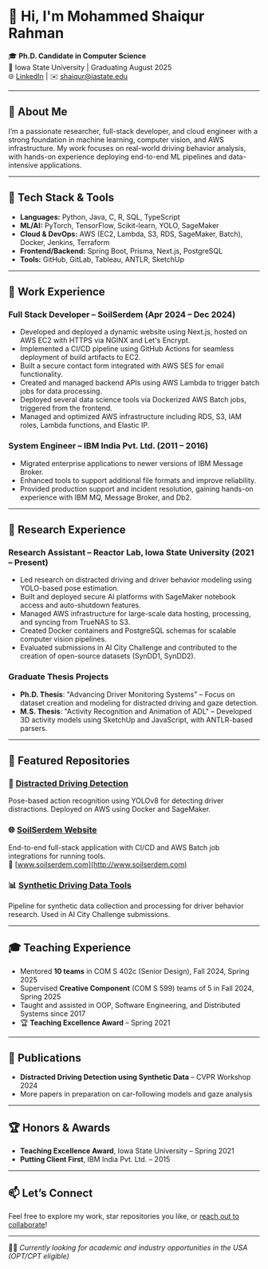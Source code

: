 # 👋 Hi, I'm Mohammed Shaiqur Rahman

🎓 **Ph.D. Candidate in Computer Science**  
📍 Iowa State University | Graduating August 2025  
🌐 [LinkedIn](https://www.linkedin.com/in/shaiqur) | ✉️ shaiqur@iastate.edu  

---

## 🚀 About Me

I’m a passionate researcher, full-stack developer, and cloud engineer with a strong foundation in machine learning, computer vision, and AWS infrastructure. My work focuses on real-world driving behavior analysis, with hands-on experience deploying end-to-end ML pipelines and data-intensive applications.

---

## 🔧 Tech Stack & Tools

- **Languages:** Python, Java, C, R, SQL, TypeScript  
- **ML/AI:** PyTorch, TensorFlow, Scikit-learn, YOLO, SageMaker  
- **Cloud & DevOps:** AWS (EC2, Lambda, S3, RDS, SageMaker, Batch), Docker, Jenkins, Terraform  
- **Frontend/Backend:** Spring Boot, Prisma, Next.js, PostgreSQL  
- **Tools:** GitHub, GitLab, Tableau, ANTLR, SketchUp

---

## 💼 Work Experience

### Full Stack Developer – SoilSerdem (Apr 2024 – Dec 2024)
- Developed and deployed a dynamic website using Next.js, hosted on AWS EC2 with HTTPS via NGINX and Let's Encrypt.
- Implemented a CI/CD pipeline using GitHub Actions for seamless deployment of build artifacts to EC2.
- Built a secure contact form integrated with AWS SES for email functionality.
- Created and managed backend APIs using AWS Lambda to trigger batch jobs for data processing.
- Deployed several data science tools via Dockerized AWS Batch jobs, triggered from the frontend.
- Managed and optimized AWS infrastructure including RDS, S3, IAM roles, Lambda functions, and Elastic IP.

### System Engineer – IBM India Pvt. Ltd. (2011 – 2016)
- Migrated enterprise applications to newer versions of IBM Message Broker.
- Enhanced tools to support additional file formats and improve reliability.
- Provided production support and incident resolution, gaining hands-on experience with IBM MQ, Message Broker, and Db2.

---

## 🔬 Research Experience

### Research Assistant – Reactor Lab, Iowa State University (2021 – Present)
- Led research on distracted driving and driver behavior modeling using YOLO-based pose estimation.
- Built and deployed secure AI platforms with SageMaker notebook access and auto-shutdown features.
- Managed AWS infrastructure for large-scale data hosting, processing, and syncing from TrueNAS to S3.
- Created Docker containers and PostgreSQL schemas for scalable computer vision pipelines.
- Evaluated submissions in AI City Challenge and contributed to the creation of open-source datasets (SynDD1, SynDD2).

### Graduate Thesis Projects
- **Ph.D. Thesis**: "Advancing Driver Monitoring Systems" – Focus on dataset creation and modeling for distracted driving and gaze detection.
- **M.S. Thesis**: "Activity Recognition and Animation of ADL" – Developed 3D activity models using SketchUp and JavaScript, with ANTLR-based parsers.

---

## 🧠 Featured Repositories

### 🧠 [Distracted Driving Detection](#)
Pose-based action recognition using YOLOv8 for detecting driver distractions. Deployed on AWS using Docker and SageMaker.

### 🌐 [SoilSerdem Website](#)
End-to-end full-stack application with CI/CD and AWS Batch job integrations for running tools.  
🔗 [www.soilserdem.com](http://www.soilserdem.com)

### 📊 [Synthetic Driving Data Tools](#)
Pipeline for synthetic data collection and processing for driver behavior research. Used in AI City Challenge submissions.

---

## 🎓 Teaching Experience

- Mentored **10 teams** in COM S 402c (Senior Design), Fall 2024, Spring 2025  
- Supervised **Creative Component** (COM S 599) teams of 5 in Fall 2024, Spring 2025  
- Taught and assisted in OOP, Software Engineering, and Distributed Systems since 2017  
- 🏆 **Teaching Excellence Award** – Spring 2021

---

## 📝 Publications

- **Distracted Driving Detection using Synthetic Data** – CVPR Workshop 2024  
- More papers in preparation on car-following models and gaze analysis

---

## 🏆 Honors & Awards

- **Teaching Excellence Award**, Iowa State University – Spring 2021  
- **Putting Client First**, IBM India Pvt. Ltd. – 2015

---

## 📫 Let’s Connect

Feel free to explore my work, star repositories you like, or [reach out to collaborate](mailto:shaiqur@iastate.edu)!

---

🧑‍💻 _Currently looking for academic and industry opportunities in the USA (OPT/CPT eligible)_

